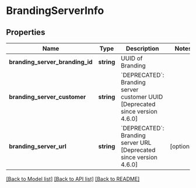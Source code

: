 # BrandingServerInfo

## Properties
Name | Type | Description | Notes
------------ | ------------- | ------------- | -------------
**branding_server_branding_id** | **string** | UUID of Branding | 
**branding_server_customer** | **string** | &#x60;DEPRECATED&#x60;: Branding server customer UUID  [Deprecated since version 4.6.0] | 
**branding_server_url** | **string** | &#x60;DEPRECATED&#x60;: Branding server URL  [Deprecated since version 4.6.0] | [optional] 

[[Back to Model list]](../README.md#documentation-for-models) [[Back to API list]](../README.md#documentation-for-api-endpoints) [[Back to README]](../README.md)


